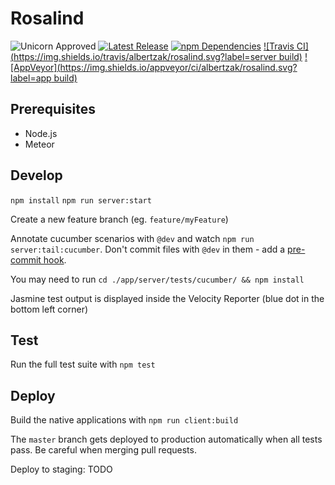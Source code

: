 # Rosalind

![Unicorn Approved](https://img.shields.io/badge/unicorn-approved-blue.svg)
[![Latest Release](https://img.shields.io/github/release/albertzak/rosalind.svg?label=version)](https://github.com/albertzak/rosalind/releases)
[![npm Dependencies](https://img.shields.io/david/albertzak/rosalind.svg)](https://david-dm.org/albertzak/rosalind)
[![Travis CI](https://img.shields.io/travis/albertzak/rosalind.svg?label=server build)](https://travis-ci.org/albertzak/rosalind/)
[![AppVeyor](https://img.shields.io/appveyor/ci/albertzak/rosalind.svg?label=app build)](https://ci.appveyor.com/project/albertzak/rosalind)

## Prerequisites

 - Node.js
 - Meteor

## Develop

`npm install`
`npm run server:start`

Create a new feature branch (eg. `feature/myFeature`)

Annotate cucumber scenarios with `@dev` and watch `npm run server:tail:cucumber`. Don't commit files with `@dev` in them - add a [pre-commit hook](https://gist.github.com/albertzak/8d512b923533077f4df5).

You may need to run `cd ./app/server/tests/cucumber/ && npm install`

Jasmine test output is displayed inside the Velocity Reporter (blue dot in the bottom left corner)

## Test

Run the full test suite with `npm test`

## Deploy

Build the native applications with `npm run client:build`

The `master` branch gets deployed to production automatically when all tests pass. Be careful when merging pull requests.

Deploy to staging: TODO
